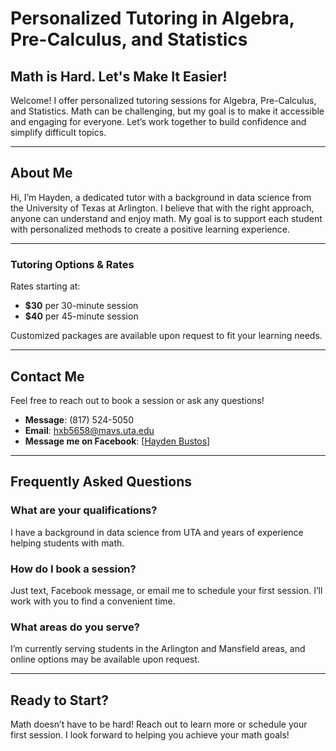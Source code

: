 # Personalized Tutoring in Algebra, Pre-Calculus, and Statistics
## Math is Hard. Let's Make It Easier!

Welcome! I offer personalized tutoring sessions for Algebra, Pre-Calculus, and Statistics. Math can be challenging, but my goal is to make it accessible and engaging for everyone. Let’s work together to build confidence and simplify difficult topics.

---

## About Me

Hi, I’m Hayden, a dedicated tutor with a background in data science from the University of Texas at Arlington. I believe that with the right approach, anyone can understand and enjoy math. My goal is to support each student with personalized methods to create a positive learning experience.

---

### Tutoring Options & Rates
Rates starting at:
- **$30** per 30-minute session
- **$40** per 45-minute session

Customized packages are available upon request to fit your learning needs.

---

## Contact Me

Feel free to reach out to book a session or ask any questions!

- **Message**: (817) 524-5050
- **Email**: hxb5658@mavs.uta.edu
- **Message me on Facebook**: [[Hayden Bustos](https://www.facebook.com/hayden.bustos/)]

---

## Frequently Asked Questions

### What are your qualifications?
I have a background in data science from UTA and years of experience helping students with math.

### How do I book a session?
Just text, Facebook message, or email me to schedule your first session. I’ll work with you to find a convenient time.

### What areas do you serve?
I’m currently serving students in the Arlington and Mansfield areas, and online options may be available upon request.

---

## Ready to Start?

Math doesn’t have to be hard! Reach out to learn more or schedule your first session. I look forward to helping you achieve your math goals!
